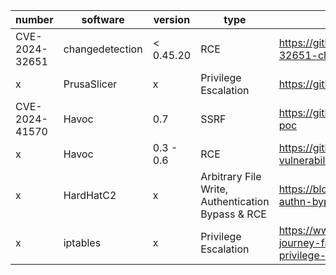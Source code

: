 | number | software | version | type | POC | Other |
| -------- | -------- | -------- | -------- | -------- | -------- |
| CVE-2024-32651 | changedetection | < 0.45.20 | RCE | https://github.com/s0ck3t-s3c/CVE-2024-32651-changedetection-RCE | x |
| x | PrusaSlicer | x | Privilege Escalation | https://github.com/suce0155/prusaslicer_exploit | x |
| CVE-2024-41570 | Havoc | 0.7 | SSRF | https://github.com/chebuya/Havoc-C2-SSRF-poc | https://blog.chebuya.com/posts/server-side-request-forgery-on-havoc-c2/ |
| x | Havoc | 0.3 - 0.6 | RCE | https://github.com/IncludeSecurity/c2-vulnerabilities/tree/main/havoc_auth_rce | x |
| x | HardHatC2 | x | Arbitrary File Write, Authentication Bypass & RCE | https://blog.sth.sh/hardhatc2-0-days-rce-authn-bypass-96ba683d9dd7 | x |
| x | iptables | x | Privilege Escalation | https://www.shielder.com/blog/2024/09/a-journey-from-sudo-iptables-to-local-privilege-escalation/ | x |